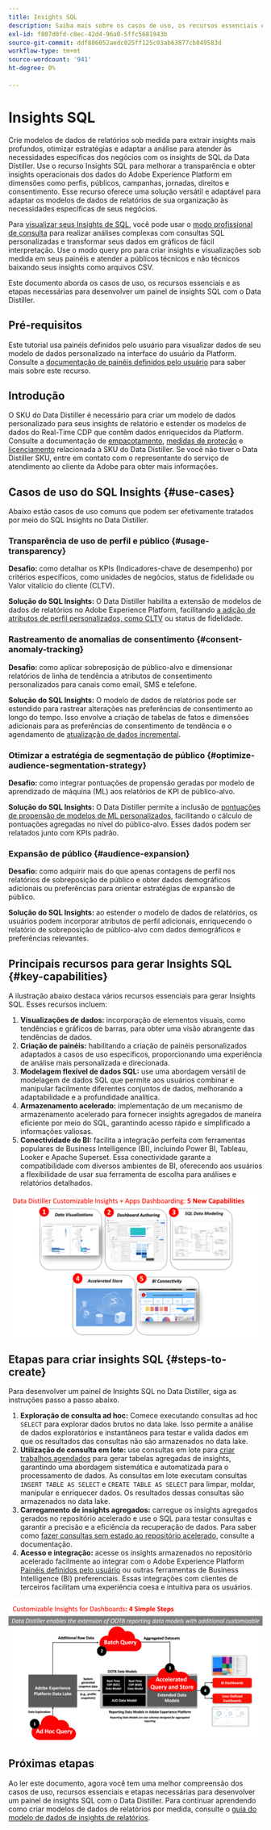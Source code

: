 ```yaml
---
title: Insights SQL
description: Saiba mais sobre os casos de uso, os recursos essenciais e as etapas necessárias para desenvolver um painel de insights SQL com o Data Distiller. Descubra como o recurso SQL Insights no Data Distiller pode melhorar a transparência e obter insights operacionais em diferentes dimensões, como perfis, públicos, campanhas, jornadas, direitos e consentimento.
exl-id: f807d0fd-c8ec-42d4-96a0-5ffc5681943b
source-git-commit: ddf886052aedc025ff125c03ab63877cb049583d
workflow-type: tm+mt
source-wordcount: '941'
ht-degree: 0%

---
```


# Insights SQL

Crie modelos de dados de relatórios sob medida para extrair insights mais profundos, otimizar estratégias e adaptar a análise para atender às necessidades específicas dos negócios com os insights de SQL da Data Distiller. Use o recurso Insights SQL para melhorar a transparência e obter insights operacionais dos dados do Adobe Experience Platform em dimensões como perfis, públicos, campanhas, jornadas, direitos e consentimento. Esse recurso oferece uma solução versátil e adaptável para adaptar os modelos de dados de relatórios de sua organização às necessidades específicas de seus negócios.

Para [visualizar seus Insights de SQL](../../../dashboards/sql-insights-query-pro-mode/overview.md), você pode usar o [modo profissional de consulta](../../../dashboards/sql-insights-query-pro-mode/overview.md) para realizar análises complexas com consultas SQL personalizadas e transformar seus dados em gráficos de fácil interpretação. Use o modo query pro para criar insights e visualizações sob medida em seus painéis e atender a públicos técnicos e não técnicos baixando seus insights como arquivos CSV.

Este documento aborda os casos de uso, os recursos essenciais e as etapas necessárias para desenvolver um painel de insights SQL com o Data Distiller.

## Pré-requisitos

Este tutorial usa painéis definidos pelo usuário para visualizar dados de seu modelo de dados personalizado na interface do usuário da Platform. Consulte a [documentação de painéis definidos pelo usuário](../../../dashboards/standard-dashboards.md) para saber mais sobre este recurso.

## Introdução

O SKU do Data Distiller é necessário para criar um modelo de dados personalizado para seus insights de relatório e estender os modelos de dados do Real-Time CDP que contêm dados enriquecidos da Platform. Consulte a documentação de [empacotamento](../../packaging.md), [medidas de proteção](../../guardrails.md#query-accelerated-store) e [licenciamento](../../data-distiller/license-usage.md) relacionada à SKU do Data Distiller. Se você não tiver o Data Distiller SKU, entre em contato com o representante do serviço de atendimento ao cliente da Adobe para obter mais informações.

## Casos de uso do SQL Insights {#use-cases}

Abaixo estão casos de uso comuns que podem ser efetivamente tratados por meio do SQL Insights no Data Distiller.

### Transparência de uso de perfil e público {#usage-transparency}

**Desafio:** como detalhar os KPIs (Indicadores-chave de desempenho) por critérios específicos, como unidades de negócios, status de fidelidade ou Valor vitalício do cliente (CLTV).

**Solução do SQL Insights:** O Data Distiller habilita a extensão de modelos de dados de relatórios no Adobe Experience Platform, facilitando [a adição de atributos de perfil personalizados, como CLTV](../../use-cases/customer-lifetime-value.md) ou status de fidelidade.

### Rastreamento de anomalias de consentimento {#consent-anomaly-tracking}

**Desafio:** como aplicar sobreposição de público-alvo e dimensionar relatórios de linha de tendência a atributos de consentimento personalizados para canais como email, SMS e telefone.

**Solução do SQL Insights:** O modelo de dados de relatórios pode ser estendido para rastrear alterações nas preferências de consentimento ao longo do tempo. Isso envolve a criação de tabelas de fatos e dimensões adicionais para as preferências de consentimento de tendência e o agendamento de [atualização de dados incremental](../../key-concepts/incremental-load.md).

### Otimizar a estratégia de segmentação de público {#optimize-audience-segmentation-strategy}

**Desafio:** como integrar pontuações de propensão geradas por modelo de aprendizado de máquina (ML) aos relatórios de KPI de público-alvo.

**Solução do SQL Insights:** O Data Distiller permite a inclusão de [pontuações de propensão de modelos de ML personalizados](../../use-cases/propensity-score.md), facilitando o cálculo de pontuações agregadas no nível do público-alvo. Esses dados podem ser relatados junto com KPIs padrão.

### Expansão de público {#audience-expansion}

**Desafio:** como adquirir mais do que apenas contagens de perfil nos relatórios de sobreposição de público e obter dados demográficos adicionais ou preferências para orientar estratégias de expansão de público.

**Solução do SQL Insights:** ao estender o modelo de dados de relatórios, os usuários podem incorporar atributos de perfil adicionais, enriquecendo o relatório de sobreposição de público-alvo com dados demográficos e preferências relevantes.

## Principais recursos para gerar Insights SQL {#key-capabilities}

A ilustração abaixo destaca vários recursos essenciais para gerar Insights SQL. Esses recursos incluem:

1. **Visualizações de dados:** incorporação de elementos visuais, como tendências e gráficos de barras, para obter uma visão abrangente das tendências de dados.
1. **Criação de painéis:** habilitando a criação de painéis personalizados adaptados a casos de uso específicos, proporcionando uma experiência de análise mais personalizada e direcionada.
1. **Modelagem flexível de dados SQL:** use uma abordagem versátil de modelagem de dados SQL que permite aos usuários combinar e manipular facilmente diferentes conjuntos de dados, melhorando a adaptabilidade e a profundidade analítica.
1. **Armazenamento acelerado:** implementação de um mecanismo de armazenamento acelerado para fornecer insights agregados de maneira eficiente por meio do SQL, garantindo acesso rápido e simplificado a informações valiosas.
1. **Conectividade de BI:** facilita a integração perfeita com ferramentas populares de Business Intelligence (BI), incluindo Power BI, Tableau, Looker e Apache Superset. Essa conectividade garante a compatibilidade com diversos ambientes de BI, oferecendo aos usuários a flexibilidade de usar sua ferramenta de escolha para análises e relatórios detalhados.

![Representações visuais dos principais recursos dos Insights SQL da Data Distiller.](../../images/data-distiller/sql-insights/key-capabilities-of-customizable-insights.png)

## Etapas para criar insights SQL {#steps-to-create}

Para desenvolver um painel de Insights SQL no Data Distiller, siga as instruções passo a passo abaixo.

1. **Exploração de consulta ad hoc:** Comece executando consultas ad hoc `SELECT` para explorar dados brutos no data lake. Isso permite a análise de dados exploratórios e instantâneos para testar e valida dados em que os resultados das consultas não são armazenados no data lake.
1. **Utilização de consulta em lote:** use consultas em lote para [criar trabalhos agendados](../../api/scheduled-queries.md#create-a-new-scheduled-query) para gerar tabelas agregadas de insights, garantindo uma abordagem sistemática e automatizada para o processamento de dados. As consultas em lote executam consultas `INSERT TABLE AS SELECT` e `CREATE TABLE AS SELECT` para limpar, moldar, manipular e enriquecer dados. Os resultados dessas consultas são armazenados no data lake.
1. **Carregamento de insights agregados:** carregue os insights agregados gerados no repositório acelerado e use o SQL para testar consultas e garantir a precisão e a eficiência da recuperação de dados. Para saber como [fazer consultas sem estado ao repositório acelerado](../../api/accelerated-queries.md), consulte a documentação.
1. **Acesso e integração:** acesse os insights armazenados no repositório acelerado facilmente ao integrar com o Adobe Experience Platform [Painéis definidos pelo usuário](../../../dashboards/standard-dashboards.md) ou outras ferramentas de Business Intelligence (BI) preferenciais. Essas integrações com clientes de terceiros facilitam uma experiência coesa e intuitiva para os usuários.

![Um infográfico que ilustra as quatro etapas do SQL Insights no Data Distiller.](../../images/data-distiller/sql-insights/steps-to-customizable-insights.png)

## Próximas etapas

Ao ler este documento, agora você tem uma melhor compreensão dos casos de uso, recursos essenciais e etapas necessárias para desenvolver um painel de insights SQL com o Data Distiller. Para continuar aprendendo como criar modelos de dados de relatórios por medida, consulte o [guia do modelo de dados de insights de relatórios](./reporting-insights-data-model.md).
